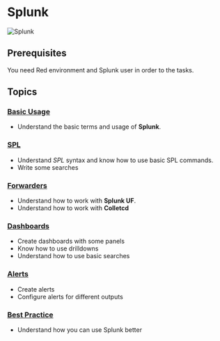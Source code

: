 # Splunk
![Splunk](http://upload.wikimedia.org/wikipedia/commons/f/f8/Splunk_logo.png)

## Prerequisites
You need Red environment and Splunk user in order to the tasks.

## Topics
### [Basic Usage](1.%20Basic.md)
- Understand the basic terms and usage of **Splunk**.

### [SPL](2.%20SPL.md)
- Understand *SPL* syntax and know how to use basic SPL commands.
- Write some searches

### [Forwarders](3.%20Forwarders.md)
- Understand how to work with **Splunk UF**.
- Understand how to work with **Colletcd**

### [Dashboards](4.%20Dashboards.md)
- Create dashboards with some panels
- Know how to use drilldowns
- Understand how to use basic searches

### [Alerts](5.%20Alerts.md)
- Create alerts
- Configure alerts for different outputs

### [Best Practice](6.%20Best%20Practice.md)
- Understand how you can use Splunk better

